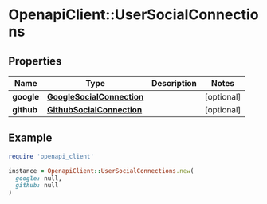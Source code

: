 # OpenapiClient::UserSocialConnections

## Properties

| Name | Type | Description | Notes |
| ---- | ---- | ----------- | ----- |
| **google** | [**GoogleSocialConnection**](GoogleSocialConnection.md) |  | [optional] |
| **github** | [**GithubSocialConnection**](GithubSocialConnection.md) |  | [optional] |

## Example

```ruby
require 'openapi_client'

instance = OpenapiClient::UserSocialConnections.new(
  google: null,
  github: null
)
```

